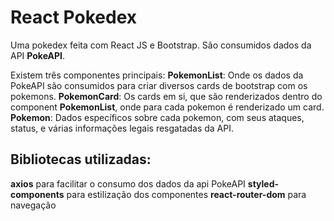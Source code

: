 # React Pokedex

Uma pokedex feita com React JS e Bootstrap. 
São consumidos dados da API **PokeAPI**.

Existem três componentes principais:
**PokemonList**: Onde os dados da PokeAPI são consumidos para criar diversos cards de bootstrap com os pokemons.
**PokemonCard**: Os cards em si, que são renderizados dentro do component **PokemonList**, onde para cada pokemon é renderizado um card.
**Pokemon**:  Dados específicos sobre cada pokemon, com seus ataques, status, e várias informações legais resgatadas da API.

## Bibliotecas utilizadas:
**axios** para facilitar o consumo dos dados da api PokeAPI
**styled-components** para estilização dos componentes
**react-router-dom** para navegação